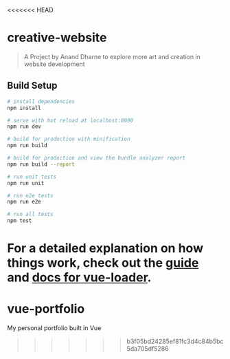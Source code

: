 <<<<<<< HEAD
# creative-website

> A Project by Anand Dharne to explore more art and creation in website development

## Build Setup

``` bash
# install dependencies
npm install

# serve with hot reload at localhost:8080
npm run dev

# build for production with minification
npm run build

# build for production and view the bundle analyzer report
npm run build --report

# run unit tests
npm run unit

# run e2e tests
npm run e2e

# run all tests
npm test
```

For a detailed explanation on how things work, check out the [guide](http://vuejs-templates.github.io/webpack/) and [docs for vue-loader](http://vuejs.github.io/vue-loader).
=======
# vue-portfolio
My personal portfolio built in Vue
>>>>>>> b3f05bd24285ef81fc3d4c84b5bc5da705df5286
